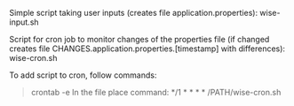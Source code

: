 Simple script taking user inputs (creates file application.properties):
wise-input.sh

Script for cron job to monitor changes of the properties file (if changed creates file CHANGES.application.properties.[timestamp] with differences):
wise-cron.sh

To add script to cron, follow commands:
> crontab -e
In the file place command:
> */1 * * * * /PATH/wise-cron.sh

